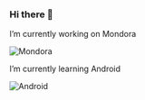 ### Hi there 👋

I’m currently working on Mondora

![Mondora](https://mondora.com/static/34cf084b5c35ec512da6a499f9146d4d/a54c6/header.png)

I’m currently learning Android 
  
  ![Android](https://encrypted-tbn0.gstatic.com/images?q=tbn%3AANd9GcR54T_HJSm7Laa3G4bF0S9e8BPK4BNYAKffCQ&usqp=CAU)


<!--
**bazrafkan/bazrafkan** is a ✨ _special_ ✨ repository because its `README.md` (this file) appears on your GitHub profile.

Here are some ideas to get you started:


- 🌱 I’m currently learning ...
- 👯 I’m looking to collaborate on ...
- 🤔 I’m looking for help with ...
- 💬 Ask me about ...
- 📫 How to reach me: ...
- 😄 Pronouns: ...
- ⚡ Fun fact: ...
-->
